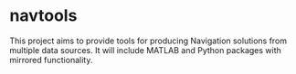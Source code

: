# navtools
This project aims to provide tools for producing Navigation solutions from multiple data sources. It will include MATLAB and Python packages with mirrored functionality.
